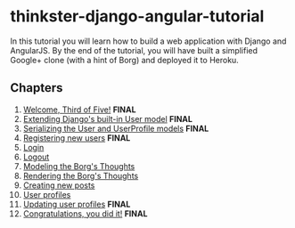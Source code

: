 # thinkster-django-angular-tutorial

In this tutorial you will learn how to build a web application with Django and AngularJS. By the end of the tutorial, you will have built a simplified Google+ clone (with a hint of Borg) and deployed it to Heroku. 

## Chapters

 1.  [Welcome, Third of Five!](chapter00.md) **FINAL**
 2.  [Extending Django's built-in User model](chapter01.md) **FINAL**
 3.  [Serializing the User and UserProfile models](chapter02.md) **FINAL**
 4.  [Registering new users](chapter03.md) **FINAL**
 5.  [Login](chapter04.md)
 6.  [Logout](chapter05.md)
 7.  [Modeling the Borg's Thoughts](chapter06.md)
 8.  [Rendering the Borg's Thoughts](chapter07.md)
 9.  [Creating new posts](chapter08.md)
 10. [User profiles](chapter09.md)
 11. [Updating user profiles](chapter10.md) **FINAL**
 12. [Congratulations, you did it!](chapter11.md) **FINAL**
